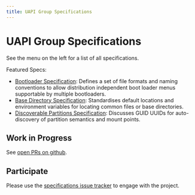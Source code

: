 ```yaml
---
title: UAPI Group Specifications
---
```


# UAPI Group Specifications

See the menu on the left for a list of all specifications.

Featured Specs:

* [Bootloader Specification](docs/boot_loader_specification):
  Defines a set  of file formats and naming conventions to allow distribution independent boot loader menus supportable by multiple bootloaders.
* [Base Directory Specification](docs/base_directory_specification):
  Standardises default locations and environment variables for locating common files or base directories.
* [Discoverable Partitions Specification](docs/discoverable_partitions_specification):
  Discusses GUID UUIDs for auto-discovery of partition semantics and mount points.

## Work in Progress

See [open PRs on github](https://github.com/uapi-group/specifications/pulls).

## Participate

Please use the [specifications issue tracker](https://github.com/uapi-group/specifications/issues) to engage with the project.
